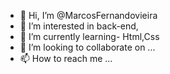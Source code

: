 - 👋 Hi, I’m @MarcosFernandovieira        
- 👀 I’m interested in back-end, 
- 🌱 I’m currently learning-  Html,Css
- 💞️ I’m looking to collaborate on ...
- 📫 How to reach me ...

<!---
MarcosFernandovieira/MarcosFernandovieira is a ✨ special ✨ repository because its `README.md` (this file) appears on your GitHub profile.
You can click the Preview link to take a look at your changes.
--->
